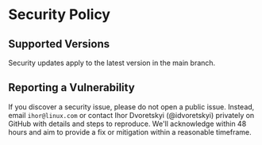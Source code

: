 # Security Policy

## Supported Versions

Security updates apply to the latest version in the main branch.

## Reporting a Vulnerability

If you discover a security issue, please do not open a public issue. Instead, email `ihor@linux.com` or contact Ihor Dvoretskyi (@idvoretskyi) privately on GitHub with details and steps to reproduce. We'll acknowledge within 48 hours and aim to provide a fix or mitigation within a reasonable timeframe.
